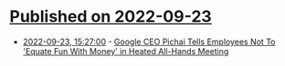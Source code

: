 # [Published on 2022-09-23](index.md)

* [2022-09-23, 15:27:00](https://tech.slashdot.org/story/22/09/23/1528202/google-ceo-pichai-tells-employees-not-to-equate-fun-with-money-in-heated-all-hands-meeting?utm_source=rss1.0mainlinkanon&utm_medium=feed) - [Google CEO Pichai Tells Employees Not To 'Equate Fun With Money' in Heated All-Hands Meeting](https://tech.slashdot.org/story/22/09/23/1528202/google-ceo-pichai-tells-employees-not-to-equate-fun-with-money-in-heated-all-hands-meeting?utm_source=rss1.0mainlinkanon&utm_medium=feed)
